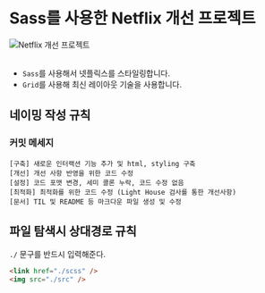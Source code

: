 # Sass를 사용한 Netflix 개선 프로젝트

<img style="vertical-align: -3px" src="https://img.shields.io/badge/Netflix%20Make%20Better!%20-%20-E50914?style=flat&logo=netflix&logoColor=E50914&labelColor=000&link=https://netflix.com" alt="Netflix 개선 프로젝트" />

<br />
<br />

- `Sass`를 사용해서 넷플릭스를 스타일링합니다. 
- `Grid`를 사용해 최신 레이아웃 기술을 사용합니다.  


## 네이밍 작성 규칙

### 커밋 메세지 

```
[구축] 새로운 인터랙션 기능 추가 및 html, styling 구축
[개선] 개선 사항 반영을 위한 코드 수정
[설정] 코드 포맷 변경, 세미 콜론 누락, 코드 수정 없음
[최적화] 최적화를 위한 코드 수정 (Light House 검사를 통한 개선사항)
[문서] TIL 및 README 등 마크다운 파일 생성 및 수정
```

## 파일 탐색시 상대경로 규칙 
`./` 문구를 반드시 입력해준다. 

```html
<link href="./scss" />
<img src="./src" />
```